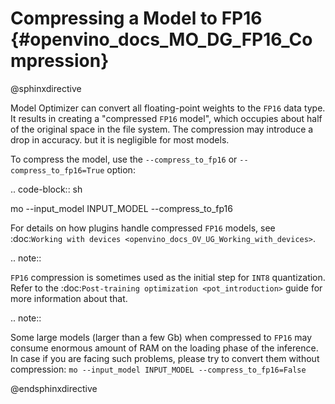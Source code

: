 # Compressing a Model to FP16 {#openvino_docs_MO_DG_FP16_Compression}

@sphinxdirective

Model Optimizer can convert all floating-point weights to the ``FP16`` data type. 
It results in creating a "compressed ``FP16`` model", which occupies about half of 
the original space in the file system. The compression may introduce a drop in accuracy.
but it is negligible for most models.

To compress the model, use the `--compress_to_fp16` or `--compress_to_fp16=True` option:

.. code-block:: sh

   mo --input_model INPUT_MODEL --compress_to_fp16


For details on how plugins handle compressed ``FP16`` models, see 
:doc:`Working with devices <openvino_docs_OV_UG_Working_with_devices>`.

.. note::

   ``FP16`` compression is sometimes used as the initial step for ``INT8`` quantization. 
   Refer to the :doc:`Post-training optimization <pot_introduction>` guide for more 
   information about that.


.. note::

   Some large models (larger than a few Gb) when compressed to ``FP16`` may consume enormous amount of RAM on the loading
   phase of the inference. In case if you are facing such problems, please try to convert them without compression: 
   `mo --input_model INPUT_MODEL --compress_to_fp16=False`


@endsphinxdirective
